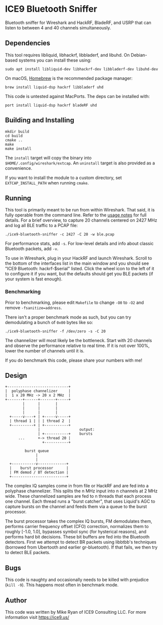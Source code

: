 # ICE9 Bluetooth Sniffer

Bluetooth sniffer for Wireshark and HackRF, BladeRF, and USRP that can
listen to between 4 and 40 channels simultaneously.

## Dependencies

This tool requires libliquid, libhackrf, libbladerf, and libuhd. On
Debian-based systems you can install these using:

    sudo apt install libliquid-dev libhackrf-dev libbladerf-dev libuhd-dev

On macOS, [Homebrew](https://brew.sh/) is the recommended package
manager:

    brew install liquid-dsp hackrf libbladerf uhd

This code is untested against MacPorts. The deps can be installed with:

    port install liquid-dsp hackrf bladeRF uhd

## Building and Installing

    mkdir build
    cd build
    cmake ..
    make
    make install

The `install` target will copy the binary into
`$HOME/.config/wireshark/extcap`. An `uninstall` target is also provided
as a convenience.

If you want to install the module to a custom directory, set `EXTCAP_INSTALL_PATH` when running `cmake`.

## Running

This tool is primarily meant to be run from within Wireshark. That said,
it is fully operable from the command line. Refer to the [usage
notes](help.txt) for full details. For a brief overview, to capture 20
channels centered on 2427 MHz and log all BLE traffic to a PCAP file:

    ./ice9-bluetooth-sniffer -c 2427 -C 20 -w ble.pcap

For performance stats, add `-s`. For low-level details and info about
classic Bluetooth packets, add `-v`.

To use in Wireshark, plug in your HackRF and launch Wireshark. Scroll to
the bottom of the interfaces list in the main window and you should see
"ICE9 Bluetooth: hackrf-$serial" listed. Click the wheel icon to the
left of it to configure it if you want, but the defaults should get you
BLE packets (if your system is fast enough).

### Benchmarking

Prior to benchmarking, please edit `Makefile` to change `-O0` to `-O2`
and remove `-fsanitize=address`.

There isn't a proper benchmark mode as such, but you can try
demodulating a bunch of `0x00` bytes like so:

    ./ice9-bluetooth-sniffer -f /dev/zero -s -C 20

The channelizer will most likely be the bottleneck. Start with 20
channels and observe the performance relative to real time. If it is not
over 100%, lower the number of channels until it is.

If you do benchmark this code, please share your numbers with me!

## Design

    +----------------------------+
    |  polyphase channelizer     |
    |  1 x 20 MHz -> 20 x 2 MHz  |
    +-------+------+-------+-----+
            |      |       |
            |      |       |
            |      |       |
      +-----v----+ | +-----v-----+
      | thread 1 | | | thread 2  |
      +----------+ | +-----------+
                   |                  output:
                   | +-----------+    bursts
          ...      +-> thread 20 |
                     +-----------+

             burst queue
                  |
                  |
      +-----------v-------------+
      |    burst processor      |
      | FM demod / BT detection |
      +-------------------------+

The complex IQ samples come in from file or HackRF and are fed into a
polyphase channelizer. This splits the n MHz input into n channels at 2
MHz wide. These channelized samples are fed to n threads that each
process one channel. Each thread runs a "burst catcher", that uses
Liquid's AGC to capture bursts on the channel and feeds them via a queue
to the burst processor.

The burst processor takes the complex IQ bursts, FM demodulates them,
performs carrier frequency offset (CFO) correction, normalizes them to
roughly [-1.0, 1.0], bypasses symbol sync (for hysterical reasons), and
performs hard bit decisions. These bit buffers are fed into the
Bluetooth detectors. First we attempt to detect BR packets using
libbtbb's techniques (borrowed from Ubertooth and earlier gr-bluetooth).
If that fails, we then try to detect BLE packets.

## Bugs

This code is naughty and occasionally needs to be killed with prejudice
(`kill -9`). This happens most often in benchmark mode.

## Author

This code was written by Mike Ryan of ICE9 Consulting LLC. For more
information visit https://ice9.us/
